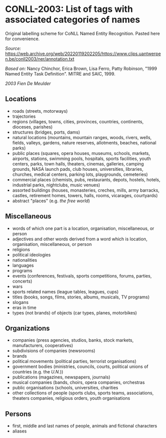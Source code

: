 # CONLL-2003: List of tags with associated categories of names

Original labelling scheme for CoNLL Named Entity Recognition. Pasted here for convenience.

*Source:* <https://web.archive.org/web/20220119202205/https://www.clips.uantwerpen.be/conll2003/ner/annotation.txt>

*Based on:* Nancy Chinchor, Erica Brown, Lisa Ferro, Patty Robinson, "1999 Named Entity Task Definition". MITRE and SAIC, 1999.

*2003 Fien De Meulder*

## Locations

- roads (streets, motorways)
- trajectories
- regions (villages, towns, cities, provinces, countries, continents,
          dioceses, parishes)
- structures (bridges, ports, dams)
- natural locations (mountains, mountain ranges, woods,
          rivers, wells, fields, valleys, gardens,
          nature reserves, allotments, beaches,
          national parks)
- public places (squares, opera houses, museums, schools,
      markets, airports, stations, swimming pools,
      hospitals, sports facilities, youth centers,
      parks, town halls, theaters, cinemas, galleries,
      camping grounds, NASA launch pads, club
      houses, universities, libraries, churches,
      medical centers, parking lots, playgrounds,
      cemeteries)
- commercial places (chemists, pubs, restaurants, depots,
          hostels, hotels, industrial parks,
          nightclubs, music venues)
- assorted buildings (houses, monasteries, creches, mills,
           army barracks, castles, retirement
           homes, towers, halls, rooms, vicarages,
           courtyards)
- abstract "places" (e.g. *the free world*)

## Miscellaneous

- words of which one part is a location, organisation,
                         miscellaneous, or person
- adjectives and other words derived from a word which is location, organisation, miscellaneous, or person
- religions
- political ideologies
- nationalities
- languages
- programs
- events (conferences, festivals, sports competitions, forums, parties, concerts)
- wars
- sports related names (league tables, leagues, cups)
- titles (books, songs, films, stories, albums, musicals, TV programs)
- slogans
- eras in time
- types (not brands) of objects (car types, planes, motorbikes)

## Organizations

- companies (press agencies, studios, banks, stock markets, manufacturers, cooperatives)
- subdivisions of companies (newsrooms)
- brands
- political movements (political parties, terrorist organisations)
- government bodies (ministries, councils, courts, political unions of countries (e.g. the *U.N.*))
- publications (magazines, newspapers, journals)
- musical companies (bands, choirs, opera companies, orchestras
- public organisations (schools, universities, charities
- other collections of people (sports clubs, sports
                         teams, associations, theaters companies,
                         religious orders, youth organisations

## Persons

- first, middle and last names of people, animals and fictional
                       characters
- aliases
